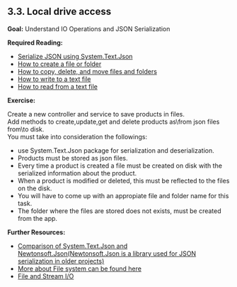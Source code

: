 ## 3.3. Local drive access 

**Goal:** Understand IO Operations and JSON Serialization 

**Required Reading:**

 - [Serialize JSON using System.Text.Json](https://learn.microsoft.com/en-us/dotnet/standard/serialization/system-text-json/how-to?pivots=dotnet-7-0)
 - [How to create a file or folder](https://docs.microsoft.com/en-us/dotnet/csharp/programming-guide/file-system/how-to-create-a-file-or-folder)
 - [How to copy, delete, and move files and folders](https://docs.microsoft.com/en-us/dotnet/csharp/programming-guide/file-system/how-to-copy-delete-and-move-files-and-folders)
 - [How to write to a text file](https://docs.microsoft.com/en-us/dotnet/csharp/programming-guide/file-system/how-to-write-to-a-text-file)
 - [How to read from a text file](https://docs.microsoft.com/en-us/dotnet/csharp/programming-guide/file-system/how-to-read-from-a-text-file)

**Exercise:**

  Create a new controller and service to save products in files.    
  Add methods to create,update,get and delete products as\from json files from\to disk.  
  You must take into consideration the followings:  
  - use System.Text.Json package for serialization and deserialization.   
  - Products must be stored as json files.  
  - Every time a product is created a file must be created on disk with the serialized information about the product.     
  - When a product is modified or deleted, this must be reflected to the files on the disk.   
  - You will have to come up with an appropiate file and folder name for this task.  
  - The folder where the files are stored does not exists, must be created from the app.   
  
 **Further Resources:**
 
 - [Comparison of System.Text.Json and Newtonsoft.Json(Newtonsoft.Json is a library used for JSON serialization in older projects)](https://inspiration.nlogic.ca/en/a-comparison-of-newtonsoft.json-and-system.text.json)  
 - [More about File system can be found here](https://docs.microsoft.com/en-us/dotnet/csharp/programming-guide/file-system/)  
 - [File and Stream I/O](https://docs.microsoft.com/en-us/dotnet/standard/io/)  
